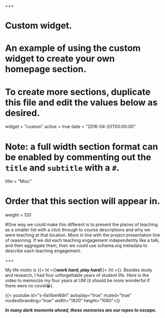 +++
# Custom widget.
# An example of using the custom widget to create your own homepage section.
# To create more sections, duplicate this file and edit the values below as desired.
widget = "custom"
active = true
date = "2016-04-20T00:00:00"

# Note: a full width section format can be enabled by commenting out the `title` and `subtitle` with a `#`.
title = "Misc"

# Order that this section will appear in.
weight = 120

#One way we could make this different is to present the places of teaching as a smaller list with a click through to course descriptions and why we were teaching at that location. More in line with the project presentation line of reasoning. If we did each teaching engagement independently like a talk, and then aggregate them, then we could use schema.org metadata to describe each teaching engagement.

+++

My life motto is {{< hl >}}_**work hard, play hard**_{{< /hl >}}. Besides study and research, I had four unforgettable years of student life. Here is the video to memorize my four years at UM (it should be more wonderful if there were no covid:sob:).

{{< youtube id="s-6sVbwWdrI" autoplay="true" muted="true" modestbranding="true" width="1920" height="1080">}}


_**In many dark moments ahead, these memories are our ropes to escape.**_

<!-- 3D globe -->

<script type="text/javascript" src="//rf.revolvermaps.com/0/0/6.js?i=5j9hy2nqa4u&amp;m=0&amp;c=0006ff&amp;cr1=ff0000&amp;f=georgia&amp;l=0" async="async"></script>

